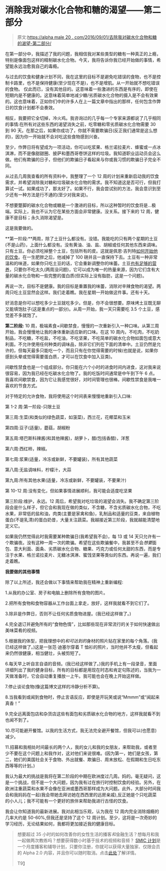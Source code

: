 # 消除我对碳水化合物和糖的渴望——第二部分

> 原文:[https://alpha male 20 . com/2016/09/01/去除我对碳水化合物和糖的渴望-第二部分/](https://alphamale20.com/2016/09/01/removing-my-cravings-for-carbs-and-sugar-part-2/)

在第一部分中，我描述了我的问题，我相信我对某些类型的糖有一种真正的上瘾，特别是像面包这样的精制碳水化合物。今天，我将告诉你我已经开始做的事情，希望能永远治愈我自己的毒瘾。

与过去的饮食和健身计划不同，我在这里的目标不是避免吃错误的食物，也不是控制卡路里，也不是保持健康(至少现在不是)，也不是增肌。从一开始就不想吃错误的食物。 仅此而已，没有其他目的。这意味着一些激进的东西是有序的，即使在短期内是不健康的。这意味着简单地减少糖/劣质碳水化合物的摄入是不会有效果的。这也意味着，正如你们中的许多人在上一篇文章中指出的那样，任何包含作弊日的饮食计划都不会奏效。

相反，我要把它全切掉，冷火鸡。我咨询过的几乎每一个专家来源都说了几乎相同的事情:在所有对这些东西的渴望消失之前，吃零糖和零劣质碳水化合物需要 30 到 90 天。在那之后，如果你成功了，你就不需要欺骗日(反正我们通常是这么想的)，因为你一开始就不会对吃这些食物感到兴奋。

至少，作弊日将有望成为一项活动，你可以吃浆果、格兰诺拉麦片、蜂蜜或一点冰淇淋，而不是像甜甜圈、披萨和墨西哥卷饼这样的垃圾。我知道职业运动员会这么做。他们有欺骗的日子，但他们的欺骗日子看起来与你或我习惯的欺骗日子完全不同。

从过去几周我查看的所有资料中，我整理了一个 12 周的计划来重新启动我的饮食需求，并希望消除我对糖和垃圾碳水化合物的需求。我不知道这是否可行，但我打算试一试。如果成功了，那太好了。如果不行，我会尝试别的方法，我会意识到至少还有一种方法是行不通的(至少对我来说)。

不想要蹩脚的碳水化合物或糖是一个激进的目标，所以这种暂时的饮食将是...极端。实际上，我也不认为它在某些方面会非常健康。没关系。接下来的 12 周，健康不是目标；永久消除渴望是。

这是我要做的。

**第一阶段:**两周，除了土豆什么都没有。没错。我能吃的只有两个星期的土豆(不是山药)，上面什么都没有。没有黄油、油、盐、胡椒或任何其他东西来调味。只有土豆。你必须吃掉整个土豆，包括所有的皮。这就是佩恩·吉列特[如何开始他的饮食](http://calorielab.com/news/2015/06/12/penn-jillette-diet/)。在一生肥胖之后，他减掉了 100 磅并且一直保持下去。土豆有一种非常温和的味道，如果你只吃土豆的话，它会重新调整你的味蕾。土豆[也有足够的营养](http://wholehealthsource.blogspot.com/2012/12/the-potato-diet.html)，只要你不吃太久(两周没问题)，它可以成为唯一的热量来源，因为它们含有大量的碳水化合物和一些完整的蛋白质(但实际上没有脂肪，这是一个问题)。

再说一次，目标不是健康。我的目标是重置我的味蕾，消除对辛辣食物的渴望。两周只吃土豆显然会这样。我们走着瞧。我在星期一开始做这件事。还有十天。

好消息是你可以想吃多少土豆就吃多少。但是，你不会很想要。原味烤土豆既无聊又能填饱肚子(这是重点的一部分)。从周一开始，我一天只需要吃 3.5 个土豆，感觉差不多就饱了。

**第二阶段:** 10 周，极端素食+间歇禁食，慢慢的一次重新引入一种口味。从第三周开始，我会慢慢地让我的身体重新适应新的口味。在这 10 周内，不吃肉，不吃奶制品，不吃糖，不吃盐，不吃油，不吃坚果，不吃简单的碳水化合物如面包或意大利面。不允许使用任何种类的调味品，除非它们列在下面的清单中。土豆仍然是允许的，但每天最多只能吃一个，而且只有在你觉得需要的时候(也就是说，如果你感到头晕或觉得需要蛋白质，才可以在饮食中加入豆类)。

间歇性禁食也是一个组成部分。你只能在六个小时的进食时间内进食，这对我来说很容易，因为我已经在吃碳水化合物了。我的吃饭时间通常是中午到下午 6 点。我喜欢间歇禁食，因为它让我感觉很好，对时间管理也很棒。间歇性禁食是我唯一喜欢的节食方式。

对于特定的允许食物，我将使用这个时间表来慢慢地重新引入口味:

第 1-2 周:第一阶段-只限土豆

第三周:生菜(和类似的绿色蔬菜，如菠菜)，西兰花，花椰菜和玉米

第四周:豆子(适量)，蘑菇，胡椒粉

第五周:塔巴斯科辣酱(和其他辣酱)，胡萝卜，醋(包括香醋)，洋葱

第六周:西红柿，辣椒。

第七周:浆果(适量，冷冻或新鲜，不要罐装)，所有其他蔬菜

第八周:无盐调味料，柠檬汁，大蒜

第九周:所有其他水果(适量，冷冻或新鲜，不要罐装，不要果汁)

第 10-12 周:没有变化，但如果事情进展顺利，我可能会适度吃坚果

第三阶段:维护，永远。12 周后，希望我对吃垃圾的渴望会消失。我不确定第三阶段会是什么样子，但它会和我现在做的类似，不含糖，不含劣质碳水化合物，不吃水果，非常低的盐和油，肉类(主要是家禽和鱼)，乳制品和适量的豆类，来自植物蛋白(不是乳清)的蛋白奶昔，大量关注蔬菜。我越接近第三阶段，我就越能清楚地定义它。

如果我仍然觉得此时我需要某种欺骗日(我希望我不会)，每 13 或 14 天只允许有一个欺骗夜。没有这种一周一次的欺骗。希望在这些欺骗餐中，我甚至不会*想要*面包、意大利面、面条、劣质碳水化合物、糖果、巧克力或任何太甜的东西，而是专注于水果、格兰诺拉麦片、无糖冰淇淋、蜜饯坚果等类似的东西。再说一遍，我们走着瞧。

**我要做的其他事情**

除了以上所述，我还会做以下事情来帮助我在精神上重新编程:

1.从我的办公室、房子和电脑上删除所有食物的图片。

2.把所有食物和食物容器从工作台面上拿走，放好，这样我就看不到它们了。

3.除非是作弊日，否则不让任何劣质食物进屋。(我已经这样做了。)

4.完全退订并避免所有的“食物色情”，比如那些现在非常流行的关于如何快速做出美味菜肴的视频。

5.根据我的体型，把我理想中的*和可达到的*身材的照片贴在家里的每个角落。(我已经这样做了。)这是一张范·迪塞尔穿着 T 恤衫的照片，当时他并不太瘦，但看起来仍然很健康，相当健壮，头被剪短了。

6.每天早上听自言自语的音频。(我已经这样做了。)我的手机上有一段录音，里面详细列出了我的健身目标，所有的目标都是用现在时态和肯定句陈述的，当我为一天做准备时，它会自动重复播放一上午。我可能也会在晚上开始这样做。

7.停止谈论食物(像这篇博文这样的冷静分析不算)。

8.当我看到或闻到食物时，停止言语反应，即使是开玩笑或说“Mmmm”或“闻起来真香！”

9.完全远离面包店和杂货店这些有面包和劣质碳水化合物的地方，这样我就看不到也闻不到了。

10.尽可能避开餐馆。以我的生活方式，我无法完全避开餐馆，但我可以(也愿意)减少。

11.招募和我相处时间最长的两个人，我的女儿和我的女朋友，来帮助我，或者至少不要在这个问题上和我作对，这对他们来说很难。(因为第一，她们是女孩，第二，她们的美国社会关于食物、外出就餐、欺骗日、周末放松、在假期和生日吃东西等等的计划。)

我认为最大的挑战是我将在第二阶段的中期在欧洲度过几周。妈的。毫无疑问，这是一个挑战，但不是一个大问题，因为我有过在旅行时控制饮食的经验。另外，在欧洲注重蔬菜和水果不会像在亚洲或墨西哥那样成为大问题。此外，大部分时间我会和我妈妈在一起(我会带她去拜访她在西西里的远房亲戚),反正她是个只吃蔬菜的小人儿；我不可能有一个更好的旅伴来帮助我进行古怪的饮食。

我会让你知道我的最新进展。我对此相当乐观，认为我在 12 周内完全消除烟瘾的几率大约是 50-60%,但我还是坚持了这个 12 周计划。至少，这将是一次奇妙的学习经历，无论结果如何，我都将更加接近我的健康目标。

> 想要超过 35 小时的如何改善你的女性生活的播客*和*金融生活？想每月和我一起做两次教练吗？想要获得数小时基于技术的视频和音频？ [SMIC 计划](https://alphamale20.kartra.com/page/vIL17)是一个月度播客和辅导计划，只要你注册，你就可以获得大量独家、仅限会员的 Alpha 2.0 内容，并且你可以随时取消。点击[此处](https://alphamale20.kartra.com/page/vIL17)了解详情。
> 
> T9】
